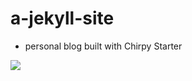 # a-jekyll-site

* personal blog built with Chirpy Starter

![](https://img.shields.io/badge/powered%20by-jekyll-green.svg)